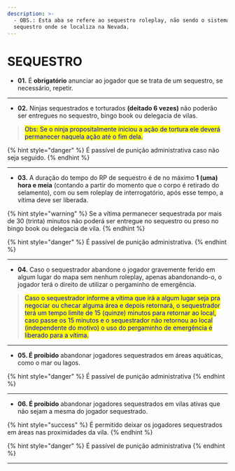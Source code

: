 ```yaml
---
description: >-
  - OBS.: Esta aba se refere ao sequestro roleplay, não sendo o sistema de
  sequestro onde se localiza na Nevada.
---
```


# SEQUESTRO

* **01.** É **obrigatório** anunciar ao jogador que se trata de um sequestro, se necessário, repetir.

***

* **02.** Ninjas sequestrados e torturados **(deitado 6 vezes)** não poderão ser entregues no sequestro, bingo book ou delegacia de vilas.

> <mark style="color:blue;">Obs: Se o ninja propositalmente iniciou a ação de tortura ele deverá permanecer naquela ação até o fim dela.</mark>

{% hint style="danger" %}
É passível de punição administrativa caso não seja seguido.
{% endhint %}

***

* **03.** A duração do tempo do RP de sequestro é de no máximo **1 (uma) hora e meia** (contando a partir do momento que o corpo é retirado do selamento), com ou sem roleplay de interrogatório, após esse tempo, a vítima deve ser liberada.

{% hint style="warning" %}
Se a vítima permanecer sequestrada por mais de 30 (trinta) minutos não poderá ser entregue no sequestro ou preso no bingo book ou delegacia de vila.
{% endhint %}

{% hint style="danger" %}
É passível de punição administrativa.
{% endhint %}

***

* **04.** Caso o sequestrador abandone o jogador gravemente ferido em algum lugar do mapa sem nenhum roleplay, apenas abandonando-o, o jogador terá o direito de utilizar o pergaminho de emergência.

> <mark style="color:blue;">Caso o sequestrador informe a vítima que irá a algum lugar seja pra negociar ou checar alguma área e depois retornará, o sequestrador terá um tempo limite de 15 (quinze) minutos para retornar ao local, caso passe os 15 minutos e o sequestrador não retornou ao local (independente do motivo) o uso do pergaminho de emergência é liberado para a vítima.</mark>

***

* **05. É proibido** abandonar jogadores sequestrados em áreas aquáticas, como o mar ou lagos.

{% hint style="danger" %}
É passível de punição administrativa
{% endhint %}

***

* **06. É proibido** abandonar jogadores sequestrados em vilas ativas que não sejam a mesma do jogador sequestrado.

{% hint style="success" %}
É permitido deixar os jogadores sequestrados em áreas nas proximidades da vila.
{% endhint %}

{% hint style="danger" %}
É passível de punição administrativa
{% endhint %}

***
